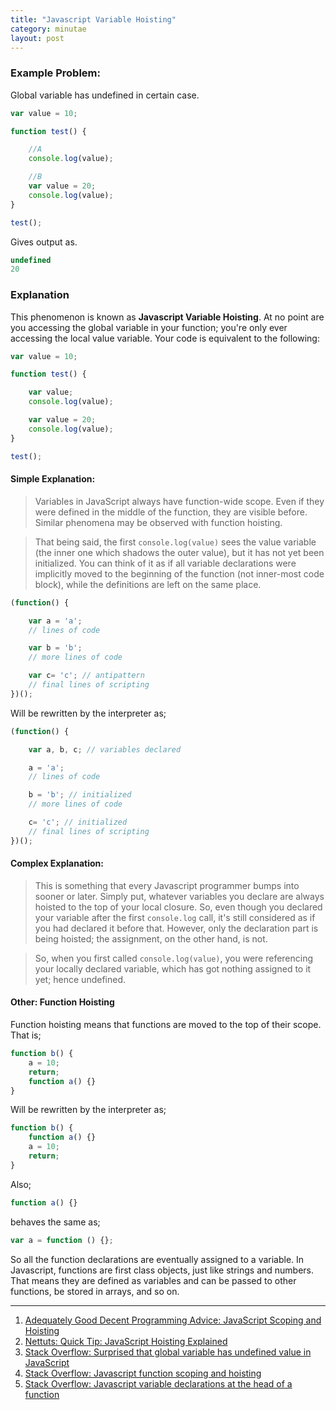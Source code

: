 ```yaml
---
title: "Javascript Variable Hoisting"
category: minutae
layout: post
---
```


### Example Problem:

Global variable has undefined in certain case.

``` javascript
var value = 10;

function test() {

    //A
    console.log(value);

    //B
    var value = 20;
    console.log(value);
}

test();
```

Gives output as.

``` javascript
undefined
20
```

### Explanation

This phenomenon is known as __Javascript Variable Hoisting__. At no point are
you accessing the global variable in your function; you're only ever
accessing the local value variable. Your code is equivalent to the
following:

``` javascript
var value = 10;

function test() {

    var value;
    console.log(value);

    var value = 20;
    console.log(value);
}

test();
```

#### Simple Explanation:

> Variables in JavaScript always have function-wide scope. Even if they were
> defined in the middle of the function, they are visible before. Similar
> phenomena may be observed with function hoisting.

> That being said, the first `console.log(value)` sees the value variable (the
> inner one which shadows the outer value), but it has not yet been initialized.
> You can think of it as if all variable declarations were implicitly moved to
> the beginning of the function (not inner-most code block), while the
> definitions are left on the same place.

``` javascript
(function() {

    var a = 'a';
    // lines of code

    var b = 'b';
    // more lines of code

    var c= 'c'; // antipattern
    // final lines of scripting
})();
```

Will be rewritten by the interpreter as;

``` javascript
(function() {

    var a, b, c; // variables declared

    a = 'a';
    // lines of code

    b = 'b'; // initialized
    // more lines of code

    c= 'c'; // initialized
    // final lines of scripting
})();
```

#### Complex Explanation:

> This is something that every Javascript programmer bumps into sooner or later.
> Simply put, whatever variables you declare are always hoisted to the top of
> your local closure. So, even though you declared your variable after the first
> `console.log` call, it's still considered as if you had declared it before
> that. However, only the declaration part is being hoisted; the assignment, on
> the other hand, is not.

> So, when you first called `console.log(value)`, you were referencing your
> locally declared variable, which has got nothing assigned to it yet; hence
> undefined.

#### Other: Function Hoisting

Function hoisting means that functions are moved to the top of their scope. That
is;

``` javascript
function b() {
    a = 10;
    return;
    function a() {}
}
```

Will be rewritten by the interpreter as;

``` javascript
function b() {
    function a() {}
    a = 10;
    return;
}
```

Also;

``` javascript
function a() {}
```

behaves the same as;

``` javascript
var a = function () {};
```

So all the function declarations are eventually assigned to a variable. In
Javascript, functions are first class objects, just like strings and numbers.
That means they are defined as variables and can be passed to other functions,
be stored in arrays, and so on.

---

1. [Adequately Good Decent Programming Advice: JavaScript Scoping and Hoisting][1]
2. [Nettuts: Quick Tip: JavaScript Hoisting Explained][2]
3. [Stack Overflow: Surprised that global variable has undefined value in JavaScript][3]
4. [Stack Overflow: Javascript function scoping and hoisting][4]
5. [Stack Overflow: Javascript variable declarations at the head of a function][5]

[1]: http://www.adequatelygood.com/JavaScript-Scoping-and-Hoisting.html
[2]: http://net.tutsplus.com/tutorials/javascript-ajax/quick-tip-javascript-hoisting-explained/
[3]: http://stackoverflow.com/questions/9085839/surprised-that-global-variable-has-undefined-value-in-
[4]: http://stackoverflow.com/questions/7506844/javascript-function-scoping-and-hoisting
[5]: http://stackoverflow.com/questions/8351293/javascript-variable-declarations-at-the-head-of-a-function

